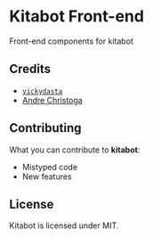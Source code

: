 # Kitabot Front-end
Front-end components for kitabot

## Credits
* [`vickydasta`](http://vickydasta.github.io)
* [Andre Christoga](http://christo.js.org)

## Contributing
What you can contribute to **kitabot**:
* Mistyped code
* New features

## License
Kitabot is licensed under MIT.
